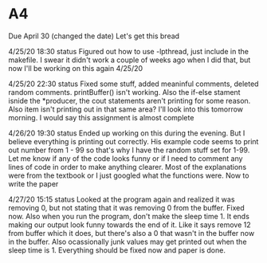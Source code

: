 # A4
Due April 30 (changed the date) 
Let's get this bread

4/25/20 18:30 status
Figured out how to use -lpthread, just include in the makefile. I swear it didn't work a couple of weeks ago when I did that, but now I'll be working on this again 4/25/20

4/25/20 22:30 status
Fixed some stuff, added meaninful comments, deleted random comments. printBuffer() isn't working. Also the if-else stament isnide the *producer, the cout statements aren't printing for some reason. Also item isn't printing out in that same area? I'll look into this tomorrow morning. I would say this assignment is almost complete

4/26/20 19:30 status
Ended up working on this during the evening. But I believe everything is printing out correctly. His example code seems to print out number from 1 - 99 so that's why I have the random stuff set for 1-99. Let me know if any of the code looks funny or if I need to comment any lines of code in order to make anything clearer. Most of the explanations were from the textbook or I just googled what the functions were. Now to write the paper

4/27/20
15:15 status
Looked at the program again and realized it was removing 0, but not stating that it was removing 0 from the buffer. Fixed now. Also when you run the program, don't make the sleep time 1. It ends making our output look funny towards the end of it. Like it says remove 12 from buffer which it does, but there's also a 0 that wasn't in the buffer now in the buffer. Also ocassionally junk values may get printed out when the sleep time is 1. Everything should be fixed now and paper is done.
